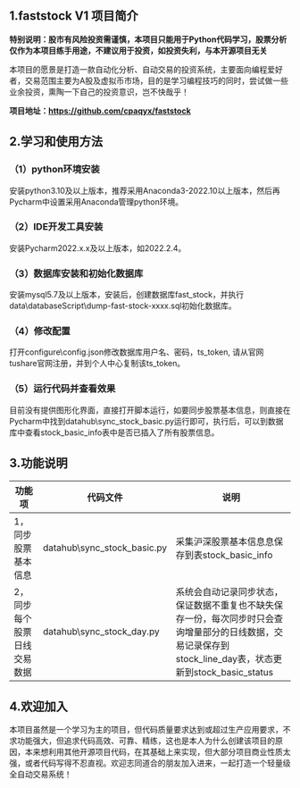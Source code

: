 ## 1.faststock V1 项目简介

**特别说明：股市有风险投资需谨慎，本项目只能用于Python代码学习，股票分析仅作为本项目练手用途，不建议用于投资，如投资失利，与本开源项目无关**

本项目的愿景是打造一款自动化分析、自动交易的投资系统，主要面向编程爱好者，交易范围主要为A股及虚拟币市场，目的是学习编程技巧的同时，尝试做一些业余投资，熏陶一下自己的投资意识，岂不快哉乎！

**项目地址：https://github.com/cpaqyx/faststock**

## 2.学习和使用方法

### （1）python环境安装
安装python3.10及以上版本，推荐采用Anaconda3-2022.10以上版本，然后再Pycharm中设置采用Anaconda管理python环境。

### （2）IDE开发工具安装
安装Pycharm2022.x.x及以上版本，如2022.2.4。


### （3）数据库安装和初始化数据库
安装mysql5.7及以上版本，安装后，创建数据库fast_stock，并执行data\databaseScript\dump-fast-stock-xxxx.sql初始化数据库。

### （4）修改配置
打开configure\config.json修改数据库用户名、密码，ts_token, 请从官网tushare官网注册，并到个人中心复制该ts_token。

### （5）运行代码并查看效果
目前没有提供图形化界面，直接打开脚本运行，如要同步股票基本信息，则直接在Pycharm中找到datahub\sync_stock_basic.py运行即可，执行后，可以到数据库中查看stock_basic_info表中是否已插入了所有股票信息。


## 3.功能说明

| 功能项           | 代码文件 | 说明 |
|---------- |-----------|-------------------------------|
| 1，同步股票基本信息|datahub\sync_stock_basic.py     |  采集沪深股票基本信息息保存到表stock_basic_info|
| 2，同步每个股票日线交易数据| datahub\sync_stock_day.py    |  系统会自动记录同步状态，保证数据不重复也不缺失保存一份，每次同步时只会查询增量部分的日线数据，交易记录保存到stock_line_day表，状态更新到stock_basic_status  |


## 4.欢迎加入
本项目虽然是一个学习为主的项目，但代码质量要求达到或超过生产应用要求，不求功能强大，但追求代码高效、可靠、精练，这也是本人为什么创建该项目的原因，本来想利用其他开源项目代码，在其基础上来实现，但大部分项目商业性质太强，或者代码写得不忍直视。欢迎志同道合的朋友加入进来，一起打造一个轻量级全自动交易系统！